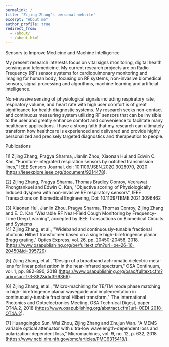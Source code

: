 ```yaml
---
permalink: /
title: "Zijing Zhang's personal website"
excerpt: "About me"
author_profile: true
redirect_from: 
  - /about/
  - /about.html
---
```


Sensors to Improve Medicine and Machine Intelligence

My present research interests focus on vital signs monitoring, digital health sensing and telemedicine. My current research projects are on Radio Frequency (RF) sensor systems for cardiopulmonary monitoring and imaging for human body, focusing on RF systems, non-invasive biomedical sensors, signal processing and algorithms, machine learning and artificial intelligence.  

Non-invasive sensing of physiological signals including respiratory rate, respiratory volume, and heart rate with high user comfort is of great significance for health diagnostic systems. My research seeks non-contact and continuous measuring system utilizing RF sensors that can be invisible to the user and greatly enhance comfort and convenience to facilitate many healthcare applications. I have a strong faith that my research can ultimately transform how healthcare is experienced and delivered and provide highly personalized and precisely targeted diagnostics and therapeutics to people.  

Publications  

[1] Zijing Zhang, Pragya Sharma, Jianlin Zhou, Xiaonan Hui and Edwin C. Kan, "Furniture-integrated respiration sensors by notched transmission lines," IEEE Sensors Journal, doi: 10.1109/JSEN.2020.3028970, 2020 (https://ieeexplore.ieee.org/document/9214478).  
      

[2] Zijing Zhang, Pragya Sharma, Thomas Bradley Conroy, Veerawat Phongtankuel and Edwin C. Kan, "Objective scoring of Physiologically Induced dyspnea with non-invasive RF respiratory sensors", IEEE Transactions on Biomedical Engineering, Doi: 10.1109/TBME.2021.3096462  
     
[3] Xiaonan Hui, Jianlin Zhou, Pragya Sharma, Thomas Conroy, Zijing Zhang and E. C. Kan “Wearable RF Near-Field Cough Monitoring by Frequency-Time Deep Learning”, accepted by IEEE Transactions on Biomedical Circuits and Systems  
[4] Zijing Zhang, et al., "Wideband and continuously-tunable fractional photonic Hilbert transformer based on a single high-birefringence planar Bragg grating," Optics Express, vol. 26, pp. 20450-20458, 2018. (https://www.osapublishing.org/oe/fulltext.cfm?uri=oe-26-16-20450&id=395729)  


[5] Zijing Zhang, et al., "Design of a broadband achromatic dielectric meta-lens for linear polarization in the near-infrared spectrum," OSA Continuum, vol. 1, pp. 882-890, 2018 (https://www.osapublishing.org/osac/fulltext.cfm?uri=osac-1-3-882&id=399366).  


[6] Zijing Zhang, et al., "Micro-machining for TE/TM mode phase matching in high- birefringence planar waveguide and implementation in continuously-tunable fractional Hilbert transform," The International Photonics and Optoelectronics Meeting, OSA Technical Digest, paper OT4A.2, 2018 (https://www.osapublishing.org/abstract.cfm?uri=OEDI-2018-OT4A.2).  


[7] Huangqingbo Sun, Wei Zhou, Zijing Zhang and Zhujun Wan. "A MEMS variable optical attenuator with ultra-low wavelength-dependent loss and polarization-dependent loss," Micromachines, vol. 9, no. 12, p. 632, 2018 (https://www.ncbi.nlm.nih.gov/pmc/articles/PMC6315418/).  


